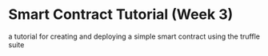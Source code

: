 Smart Contract Tutorial (Week 3)
================================
a tutorial for creating and deploying a simple smart contract using the truffle suite
